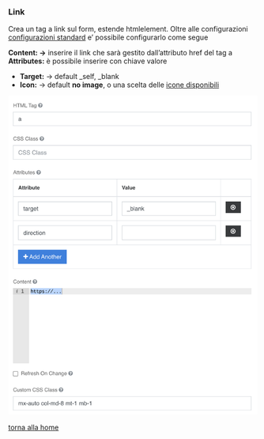 ### Link
Crea un tag a link sul form, estende htmlelement. Oltre alle configurazioni [configurazioni standard](../../base.md#Neicomponentisonogestiteleseguentiproprietà) e’ possibile configurarlo come segue  

**Content: →** inserire il link che sarà gestito dall’attributo href del tag a  
**Attributes:** è possibile inserire con chiave valore 
- **Target:** →  default _self,  _blank
- **Icon:** → default **no image**, o una scelta delle [icone disponibili](../../base.md#Icone)

![link](../../../img/componenti/layout/link_img1.png "link")


[torna alla home](../../index.md)
